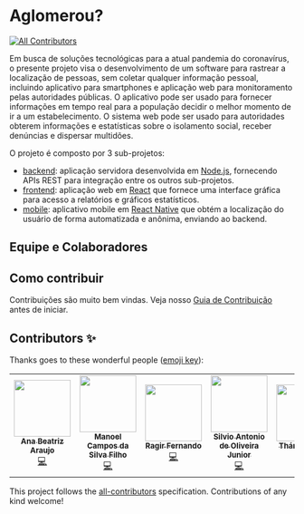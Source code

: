 # Aglomerou? 
<!-- ALL-CONTRIBUTORS-BADGE:START - Do not remove or modify this section -->
[![All Contributors](https://img.shields.io/badge/all_contributors-5-orange.svg?style=flat-square)](#contributors-)
<!-- ALL-CONTRIBUTORS-BADGE:END -->

Em busca de soluções tecnológicas para a atual pandemia do coronavírus, o presente projeto visa o desenvolvimento de um software para rastrear a localização de pessoas, sem coletar qualquer informação pessoal, incluindo aplicativo para smartphones e aplicação web para monitoramento pelas autoridades públicas. O aplicativo pode ser usado para fornecer informações em tempo real para a população decidir o melhor momento de ir a um estabelecimento. O sistema web pode ser usado para autoridades obterem informações e estatísticas sobre o isolamento social, receber denúncias e dispersar multidões.

O projeto é composto por 3 sub-projetos:

- [backend](backend): aplicação servidora desenvolvida em [Node.js](http://nodejs.org), fornecendo APIs REST para integração entre os outros sub-projetos.
- [frontend](frontend): aplicação web em [React](http://reactjs.org) que fornece uma interface gráfica para acesso a relatórios e gráficos estatísticos.
- [mobile](mobile): aplicativo mobile em [React Native](http://reactnative.dev) que obtém a localização do usuário de forma automatizada e anônima, enviando ao backend.

## Equipe e Colaboradores


## Como contribuir

Contribuições são muito bem vindas. Veja nosso [Guia de Contribuição](CONTRIBUTING.md) antes de iniciar.
## Contributors ✨

Thanks goes to these wonderful people ([emoji key](https://allcontributors.org/docs/en/emoji-key)):

<!-- ALL-CONTRIBUTORS-LIST:START - Do not remove or modify this section -->
<!-- prettier-ignore-start -->
<!-- markdownlint-disable -->
<table>
  <tr>
    <td align="center"><a href="https://github.com/anabeatrix"><img src="https://avatars1.githubusercontent.com/u/46926584?v=4" width="100px;" alt=""/><br /><sub><b>Ana Beatriz Araujo</b></sub></a><br /><a href="https://github.com/ifto-palmas/aglomerou/commits?author=anabeatrix" title="Code">💻</a></td>
    <td align="center"><a href="http://twitter.com/manoelcampos"><img src="https://avatars0.githubusercontent.com/u/261605?v=4" width="100px;" alt=""/><br /><sub><b>Manoel Campos da Silva Filho</b></sub></a><br /><a href="https://github.com/ifto-palmas/aglomerou/commits?author=manoelcampos" title="Code">💻</a></td>
    <td align="center"><a href="https://github.com/ragirfernando"><img src="https://avatars1.githubusercontent.com/u/47224423?v=4" width="100px;" alt=""/><br /><sub><b>Ragir Fernando</b></sub></a><br /><a href="https://github.com/ifto-palmas/aglomerou/commits?author=ragirfernando" title="Code">💻</a></td>
    <td align="center"><a href="https://silvioantonio.ml"><img src="https://avatars1.githubusercontent.com/u/41794605?v=4" width="100px;" alt=""/><br /><sub><b>Silvio Antonio de Oliveira Junior</b></sub></a><br /><a href="https://github.com/ifto-palmas/aglomerou/commits?author=silvioantonio" title="Code">💻</a></td>
    <td align="center"><a href="https://github.com/Thanyla"><img src="https://avatars0.githubusercontent.com/u/44912443?v=4" width="100px;" alt=""/><br /><sub><b>Thányla Sales</b></sub></a><br /><a href="https://github.com/ifto-palmas/aglomerou/commits?author=Thanyla" title="Code">💻</a></td>
  </tr>
</table>

<!-- markdownlint-enable -->
<!-- prettier-ignore-end -->
<!-- ALL-CONTRIBUTORS-LIST:END -->

This project follows the [all-contributors](https://github.com/all-contributors/all-contributors) specification. Contributions of any kind welcome!